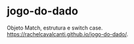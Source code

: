 # jogo-do-dado
 Objeto Match, estrutura e switch case.
https://rachelcavalcanti.github.io/jogo-do-dado/.
